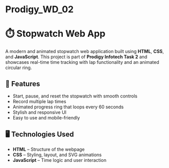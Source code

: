 # Prodigy_WD_02

# ⏱️ Stopwatch Web App

A modern and animated stopwatch web application built using **HTML**, **CSS**, and **JavaScript**. This project is part of **Prodigy Infotech Task 2** and showcases real-time time tracking with lap functionality and an animated circular ring.   

## 🔧 Features

- Start, pause, and reset the stopwatch with smooth controls
- Record multiple lap times
- Animated progress ring that loops every 60 seconds
- Stylish and responsive UI
- Easy to use and mobile-friendly

## 🖥️ Technologies Used

- **HTML** – Structure of the webpage
- **CSS** – Styling, layout, and SVG animations
- **JavaScript** – Time logic and user interaction

